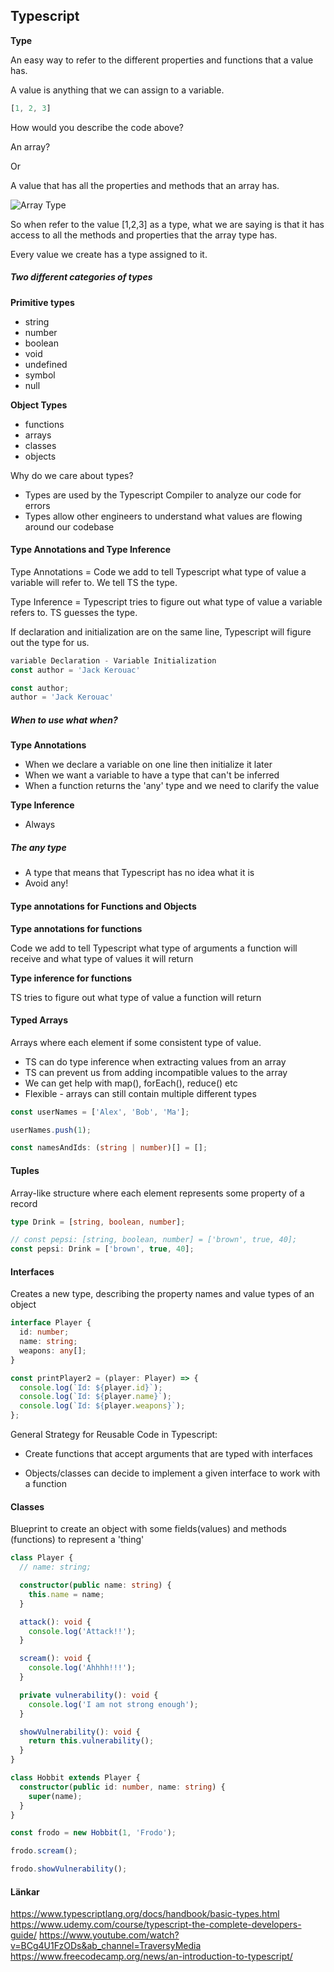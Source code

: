 ## Typescript

**Type**

An easy way to refer to the different properties and functions that a value has.

A value is anything that we can assign to a variable.

```typescript
[1, 2, 3]
```

How would you describe the code above?

An array?

Or

A value that has all the properties and methods that an array has.

![Array Type](/assets/arraytype.png "Array Type")

So when refer to the value [1,2,3] as a type, what we are saying is that it has access to all the methods and properties that the array type has.

Every value we create has a type assigned to it.

##### Two different categories of types

**Primitive types**

- string
- number
- boolean
- void
- undefined
- symbol
- null

**Object Types**

- functions
- arrays
- classes
- objects

Why do we care about types?

- Types are used by the Typescript Compiler to analyze our code for errors
- Types allow other engineers to understand what values are flowing around our codebase

#### Type Annotations and Type Inference

Type Annotations = Code we add to tell Typescript what type of value a variable will refer to. We tell TS the type.

Type Inference = Typescript tries to figure out what type of value a variable refers to. TS guesses the type.

If declaration and initialization are on the same line, Typescript will figure out the type for us.

```typescript
variable Declaration - Variable Initialization
const author = 'Jack Kerouac'
```

```typescript
const author;
author = 'Jack Kerouac'
```

##### When to use what when?

**Type Annotations**

- When we declare a variable on one line then initialize it later
- When we want a variable to have a type that can't be inferred
- When a function returns the 'any' type and we need to clarify the value

**Type Inference**

- Always

##### The any type

- A type that means that Typescript has no idea what it is
- Avoid any!

#### Type annotations for Functions and Objects

**Type annotations for functions**

Code we add to tell Typescript what type of arguments a function will receive and what type of values it will return

**Type inference for functions**

TS tries to figure out what type of value a function will return

#### Typed Arrays

Arrays where each element if some consistent type of value.

- TS can do type inference when extracting values from an array
- TS can prevent us from adding incompatible values to the array
- We can get help with map(), forEach(), reduce() etc
- Flexible - arrays can still contain multiple different types

```typescript
const userNames = ['Alex', 'Bob', 'Ma'];

userNames.push(1);
```

```typescript
const namesAndIds: (string | number)[] = [];
```

#### Tuples

Array-like structure where each element represents some property of a record

```typescript
type Drink = [string, boolean, number];

// const pepsi: [string, boolean, number] = ['brown', true, 40];
const pepsi: Drink = ['brown', true, 40];
```

#### Interfaces

Creates a new type, describing the property names and value types of an object

```typescript
interface Player {
  id: number;
  name: string;
  weapons: any[];
}

const printPlayer2 = (player: Player) => {
  console.log(`Id: ${player.id}`);
  console.log(`Id: ${player.name}`);
  console.log(`Id: ${player.weapons}`);
};
```

General Strategy for Reusable Code in Typescript:

- Create functions that accept arguments that are typed with interfaces

- Objects/classes can decide to implement a given interface to work with a function

#### Classes

Blueprint to create an object with some fields(values) and methods (functions) to represent a 'thing'

```typescript
class Player {
  // name: string;

  constructor(public name: string) {
    this.name = name;
  }

  attack(): void {
    console.log('Attack!!');
  }

  scream(): void {
    console.log('Ahhhh!!!');
  }

  private vulnerability(): void {
    console.log('I am not strong enough');
  }

  showVulnerability(): void {
    return this.vulnerability();
  }
}

class Hobbit extends Player {
  constructor(public id: number, name: string) {
    super(name);
  }
}

const frodo = new Hobbit(1, 'Frodo');

frodo.scream();

frodo.showVulnerability();
```

#### Länkar

https://www.typescriptlang.org/docs/handbook/basic-types.html
https://www.udemy.com/course/typescript-the-complete-developers-guide/ 
https://www.youtube.com/watch?v=BCg4U1FzODs&ab_channel=TraversyMedia
https://www.freecodecamp.org/news/an-introduction-to-typescript/




































